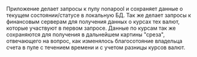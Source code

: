 Приложение делает запросы к пулу nonapool и сохраняет данные о текущем состоянии/статусе в локальную БД.
Так же делает запросы к финансовым серверам для получения данных о курсах тех валют, которые участвуют в первом запросе. Данные по курсам так же сохраняются для получения в дальнейшем картины "среза", отвечающего на вопрос, как изменялось благосотояние владельца счета в пуле с течением времени и с учетом разницы курсов валют.

